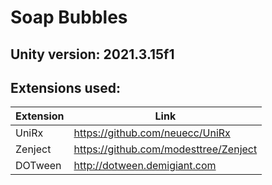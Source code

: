# Soap Bubbles
## Unity version: 2021.3.15f1
## Extensions used:
| Extension | Link |
| ------ | ------ |
|UniRx|https://github.com/neuecc/UniRx|
|Zenject|https://github.com/modesttree/Zenject|
|DOTween|http://dotween.demigiant.com|
